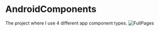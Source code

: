 # AndroidComponents
The project where I use 4 different app component types.
![FullPages](https://user-images.githubusercontent.com/72921635/209195617-8d1df74f-0ff5-494b-8204-556c6d0a5914.png)

